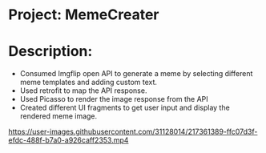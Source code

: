 # Project: MemeCreater


# Description:
- Consumed Imgflip open API to generate a meme by selecting different meme templates and adding custom text.
- Used retrofit to map the API response.
- Used Picasso to render the image response from the API 
- Created different UI fragments to get user input and display the rendered meme image.




https://user-images.githubusercontent.com/31128014/217361389-ffc07d3f-efdc-488f-b7a0-a926caff2353.mp4


  

